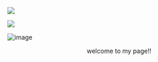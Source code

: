 ![](https://lastfm-recently-played.vercel.app/api?user=bugged_outtt&count=1)

![](https://komarev.com/ghpvc/?username=Gr1m-Reaper&color=blue)

![image](https://i.pinimg.com/1200x/70/27/8b/70278bfd4ed71660dabd6c23c1a920e1.jpg)
<p align="center">
welcome to my page!!
